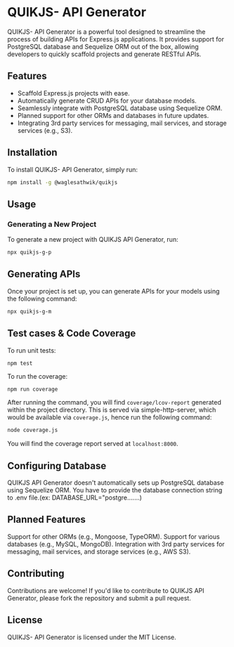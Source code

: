 # QUIKJS- API Generator

QUIKJS- API Generator is a powerful tool designed to streamline the process of building APIs for Express.js applications. It provides support for PostgreSQL database and Sequelize ORM out of the box, allowing developers to quickly scaffold projects and generate RESTful APIs.

## Features

- Scaffold Express.js projects with ease.
- Automatically generate CRUD APIs for your database models.
- Seamlessly integrate with PostgreSQL database using Sequelize ORM.
- Planned support for other ORMs and databases in future updates.
- Integrating 3rd party services for messaging, mail services, and storage services (e.g., S3).

## Installation

To install QUIKJS- API Generator, simply run:

```bash
npm install -g @waglesathwik/quikjs
```

## Usage

### Generating a New Project

To generate a new project with QUIKJS API Generator, run:

```bash
npx quikjs-g-p
```

## Generating APIs

Once your project is set up, you can generate APIs for your models using the following command:

```bash
npx quikjs-g-m
```

## Test cases & Code Coverage

To run unit tests:

```sh
npm test
```

To run the coverage:

```
npm run coverage
```

After running the command, you will find `coverage/lcov-report` generated within the project directory. This is served via simple-http-server, which would be available via `coverage.js`, hence run the following command:

```sh
node coverage.js
```

You will find the coverage report served at `localhost:8000`.

## Configuring Database

QUIKJS API Generator doesn't automatically sets up PostgreSQL database using Sequelize ORM. You have to provide the database connection string to .env file.(ex: DATABASE_URL="postgre.......)

## Planned Features

Support for other ORMs (e.g., Mongoose, TypeORM).
Support for various databases (e.g., MySQL, MongoDB).
Integration with 3rd party services for messaging, mail services, and storage services (e.g., AWS S3).

## Contributing

Contributions are welcome! If you'd like to contribute to QUIKJS API Generator, please fork the repository and submit a pull request.

## License

QUIKJS- API Generator is licensed under the MIT License.
